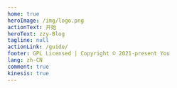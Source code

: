 ```yaml
---
home: true
heroImage: /img/logo.png
actionText: 开始
heroText: zzy-Blog
tagline: null
actionLink: /guide/
footer: GPL Licensed | Copyright © 2021-present You 
lang: zh-CN
comment: true
kinesis: true
---
```

<!-- kinesis首页动画 -->

<!-- <template>
<div class="docs">
  <el-dialog
  title="支付宝红包又来啦"
  :visible.sync="dialogVisible"
center>
  <div class="demo-image">
  <div class="block">
    <span class="demonstration"></span>
    <el-image
      style="width: 100%; height: 100%"
      src="./img/zhifubao.jpg"
      fit="cover"></el-image>
  </div>
</div>
</el-dialog>
</div>
</template>

<script>
export default {
 data() {
      return {
        dialogVisible: true
      };
    },
}
</script>

<style>
.docs  .el-dialog__wrapper .el-dialog--center{
  max-width:300px;
}
</style> -->

<template>
  <div>
    <div class="docs">
    <div class="heti heti--poetry">
      <h2>定风波<span class="heti-meta heti-small">[宋]<abbr title="号东坡居士">苏轼</abbr></span></h2>
        <p class="heti-x-large">
        三月七日，沙湖道中遇雨<span class="heti-hang">。</span><br>雨具先去，同行皆狼狈，余独不觉，已而遂晴，故作此词<span class="heti-hang">。</span><br>
        莫听穿林打叶声，何妨吟啸且徐行<span class="heti-hang">。</span><br>竹杖芒鞋轻胜马，谁怕？一蓑烟雨任平生<span class="heti-hang">。</span><br>
        料峭春风吹酒醒，微冷，山头斜照却相迎<span class="heti-hang">。</span><br>回首向来萧瑟处，归去，也无风雨也无晴<span class="heti-hang">。</span><br>
        </p>
    </div>
      <lottie
        class="lottie"
        :options="defaultOptions.confettiData"
        :height="300"
        v-on:animCreated="handleAnimation($event, 'confettiData')"
      />
    </div>
  </div>
</template>

<script>
import Lottie from "./.vuepress/theme/components/lottie.vue";
import * as confettiData from "./.vuepress/public/css-js/116943-confetti-3colorsjson.json";
export default {
  data() {
    return {
      anim: {
        confettiData: null,
        starsData: null,
      },
      defaultOptions: {
        confettiData: {
          animationData: confettiData.default,
        },

       
      },
    };
  },
  components: {
    lottie: Lottie,
  },
  created() {
    this.$notify({
      title: "微信公众号",
      dangerouslyUseHTMLString: true,
      message: "<strong>  <img  src='/img/logo.jpg'/> </strong>",
      duration: 10000,
      offset: 50,
    });
   
  },

  mounted(){
    this.$nextTick(() => {
    //设置动画速度
        this.anim["confettiData"].setSpeed(2);
        // DOM 更新了
      });
  }
};
</script>
<style scoped>
.docs {
  margin-top: 60px;
}
.docs .lottie {
  position: absolute;
  top: 20px;
  left: 50%;
  transform: translate(-50%, 0%);
}
.docs .starslottie {
  width: 100% !important;
  height: 200px !important;
  overflow: hidden !important;
  margin: -80px auto -70px auto !important;
}
.card {
  height: 100%;
  border-radius: 6px;
  box-shadow: 0 4px 10px rgba(0, 0, 0, 0.03), 0 0 2px rgba(0, 0, 0, 0.06),
    0 2px 6px rgba(0, 0, 0, 0.12);
  transition: all 0.3s ease;
}
.card:hover {
  transform: scale(1.1, 1.1);
}
.info_title {
  font-weight: 500;
  color: #212121;
  font-family: -apple-system, BlinkMacSystemFont, Segoe UI, Roboto, Helvetica,
    Arial, sans-serif, Apple Color Emoji, Segoe UI Emoji, Segoe UI Symbol;
}
.info_text {
  color: #616161;
}
.title_img {
  border-top-left-radius: 6px;
  border-top-right-radius: 6px;
}
</style>
